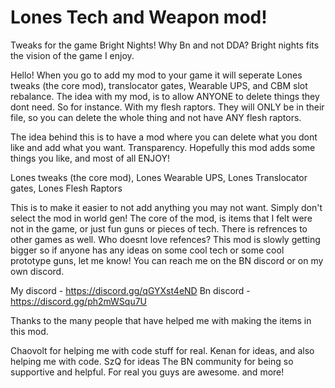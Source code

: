 # Lones Tech and Weapon mod!

 Tweaks for the game Bright Nights! Why Bn and not DDA? Bright nights fits the vision of the game I enjoy. 

   Hello! When you go to add my mod to your game it will seperate Lones tweaks (the core mod), translocator gates, Wearable UPS, and CBM slot rebalance. 
The idea with my mod, is to allow ANYONE to delete things they dont need. So for instance. With my flesh raptors. They will ONLY
be in their file, so you can delete the whole thing and not have ANY flesh raptors. 

The idea behind this is to have a mod where you can delete what you dont like and add what you want. Transparency. 
Hopefully this mod adds some things you like, and most of all ENJOY!


Lones tweaks (the core mod),
Lones Wearable UPS,
Lones Translocator gates,
Lones Flesh Raptors

   This is to make it easier to not add anything you may not want. Simply don't select the mod in world gen! The core of the mod, 
is items that I felt were not in the game, or just fun guns or pieces of tech. There is refrences to other games as well. 
Who doesnt love refences? This mod is slowly getting bigger so if anyone has any ideas on some cool tech or some cool prototype guns,
let me know! You can reach me on the BN discord or on my own discord. 

My discord - https://discord.gg/qGYXst4eND
Bn discord - https://discord.gg/ph2mWSqu7U

Thanks to the many people that have helped me with making the items in this mod. 

Chaovolt for helping me with code stuff for real. 
Kenan for ideas, and also helping me with code.
SzQ for ideas 
The BN community for being so supportive and helpful. For real you guys are awesome. 
and more!
